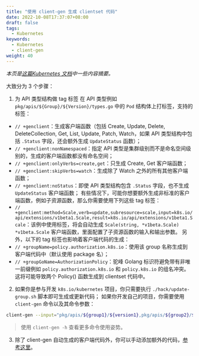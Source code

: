 ```yaml
---
title: "使用 client-gen 生成 clientset 代码"
date: 2022-10-08T17:37:07+08:00
draft: false
tags: 
  - Kubernetes
keywords:
  - Kubernetes
  - client-gen
weight: 40
---
```


*本页是[这篇Kubernetes 文档](https://github.com/kubernetes/community/blob/master/contributors/devel/sig-api-machinery/generating-clientset.md#using-client-gen)中一些内容摘要。*

大致分为 3 个步骤：

1. 为 API 类型结构做 tag 标签
    在 API 类型例如 `pkg/apis/${Group}/${Version}/types.go` 中的 `Pod` 结构体上打标签，支持的标签：

- `// +genclient`：生成客户端函数（包括 Create, Update, Delete, DeleteCollection, Get, List, Update, Patch, Watch，如果 API 类型结构中包括 `.Status` 字段，还会额外生成 `UpdateStatus` 函数）；
- `// +genclient:nonNamespaced`：指定 API 类型是集群级别而不是命名空间级别的，生成的客户端函数都没有命名空间；
- `// +genclient:onlyVerbs=create,get`：只生成 Create, Get 客户端函数；
- `// +genclient:skipVerbs=watch`：生成除了 Watch 之外的所有其他客户端函数；
- `// +genclient:noStatus`：即使 API 类型结构包含 `.Status` 字段，也不生成 `UpdateStatus` 客户端函数；
    有些情况下，可能你想要额外生成非标准的客户端函数，例如子资源函数，那么你需要使用下列这些 tag 标签：
- `// +genclient:method=Scale,verb=update,subresource=scale,input=k8s.io/api/extensions/v1beta1.Scale,result=k8s.io/api/extensions/v1beta1.Scale`：该例中使用标签，将会自动生成 `Scale(string, *v1beta.Scale) *v1beta.Scale` 客户端函数，里面配置了子资源函数的输入和输出参数。
    另外，以下的 tag 标签也影响着客户端代码的生成：
- `// +groupName=policy.authorization.k8s.io`：使用该 group 名称生成到客户端代码中（默认使用 package 名）；
- `// +groupGoName=AuthorizationPolicy`：驼峰 Golang 标识符避免带有非唯一前缀例如 `policy.authorization.k8s.io` 和 `policy.k8s.io` 的组名冲突。这将可能导致两个 Policy() 函数生成到 clientset 代码中。

2. 如果你是参与开发 `k8s.io/kubernetes` 项目，你只需要执行 `./hack/update-group.sh` 脚本即可生成或更新代码；
    如果你开发自己的项目，你需要使用 `client-gen` 命令以及其命令参数：

```bash
client-gen --input="pkg/apis/${group1}/${version1},pkg/apis/${group2}/${version2}" --clientset-name="my_clientset"
```

> 使用 `client-gen -h` 查看更多命令使用姿势。

3. 除了 client-gen 自动生成的客户端代码外，你可以手动添加额外的代码，[参考这里](https://github.com/kubernetes/kubernetes/blob/master/staging/src/k8s.io/client-go/kubernetes/typed/core/v1/pod_expansion.go)。

